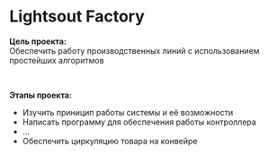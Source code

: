 # Lightsout Factory

<b>Цель проекта:</b><br>
Обеспечить работу производственных линий с использованием простейших алгоритмов

<br>

<b>Этапы проекта:</b>
<ul>
  <li>Изучить приницип работы системы и её возможности</li>
  <li>Написать программу для обеспечения работы контроллера</li>
  <li>...</li>
  <li>Обеспечить циркуляцию товара на конвейре</li>
</ul>
